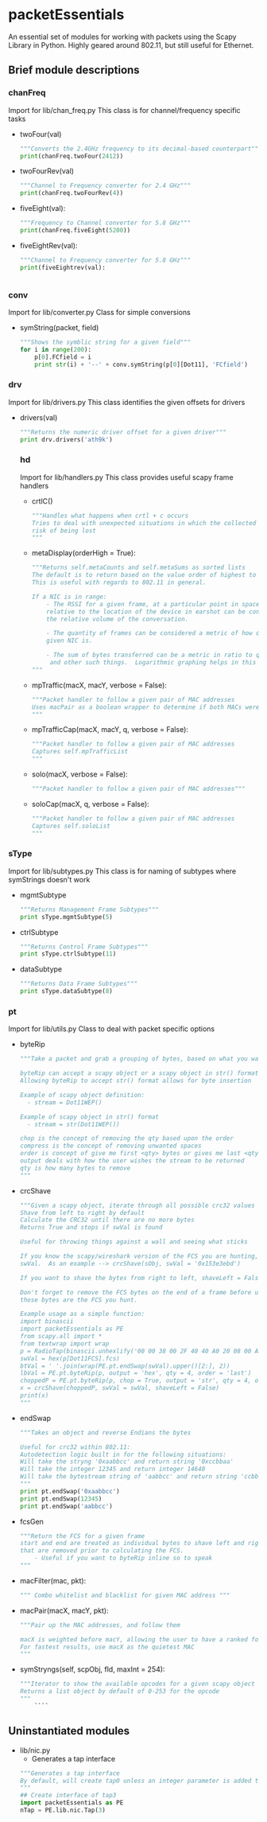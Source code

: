 # packetEssentials
An essential set of modules for working with packets using the Scapy Library in Python.  Highly geared around 802.11, but still useful for Ethernet.

## Brief module descriptions
### chanFreq
Import for lib/chan_freq.py
This class is for channel/frequency specific tasks
* twoFour(val)
    ````python
    """Converts the 2.4GHz frequency to its decimal-based counterpart"""
    print(chanFreq.twoFour(2412))
    ````
* twoFourRev(val)
    ````python
    """Channel to Frequency converter for 2.4 GHz"""
    print(chanFreq.twoFourRev(4))
    ````
* fiveEight(val):
    ````python
    """Frequency to Channel converter for 5.8 GHz"""
    print(chanFreq.fiveEight(5200))
    ````
* fiveEightRev(val):
    ````python
    """Channel to Frequency converter for 5.8 GHz"""
    print(fiveEightrev(val):
    ````
    ````

### conv
Import for lib/converter.py
Class for simple conversions
* symString(packet, field)
    ````python
    """Shows the symblic string for a given field"""
    for i in range(200):
        p[0].FCfield = i
        print str(i) + '--' + conv.symString(p[0][Dot11], 'FCfield')
    ````

### drv
Import for lib/drivers.py
This class identifies the given offsets for drivers
* drivers(val)
    ````python
    """Returns the numeric driver offset for a given driver"""
    print drv.drivers('ath9k')
    ````

    ### hd
    Import for lib/handlers.py
    This class provides useful scapy frame handlers
    * crtlC()
        ````python
        """Handles what happens when crtl + c occurs
        Tries to deal with unexpected situations in which the collected lists are at
        risk of being lost
        """
        ````
    * metaDisplay(orderHigh = True):
        ````python
        """Returns self.metaCounts and self.metaSums as sorted lists
        The default is to return based on the value order of highest to lowest
        This is useful with regards to 802.11 in general.

        If a NIC is in range:
            - The RSSI for a given frame, at a particular point in space,
            relative to the location of the device in earshot can be considered
            the relative volume of the conversation.

            - The quantity of frames can be considered a metric of how chatty a
            given NIC is.

            - The sum of bytes transferred can be a metric in ratio to quantity,
             and other such things.  Logarithmic graphing helps in this respect.
        """
        ````
    * mpTraffic(macX, macY, verbose = False):
        ````python
        """Packet handler to follow a given pair of MAC addresses
        Uses macPair as a boolean wrapper to determine if both MACs were seen
        """
        ````
    * mpTrafficCap(macX, macY, q, verbose = False):
        ````python
        """Packet handler to follow a given pair of MAC addresses
        Captures self.mpTrafficList
        """
        ````
    * solo(macX, verbose = False):
        ````python
        """Packet handler to follow a given pair of MAC addresses"""
        ````
    * soloCap(macX, q, verbose = False):
        ````python
        """Packet handler to follow a given pair of MAC addresses
        Captures self.soloList
        """
        ````

### sType
Import for lib/subtypes.py
This class is for naming of subtypes where symStrings doesn't work
* mgmtSubtype
    ````python
    """Returns Management Frame Subtypes"""
    print sType.mgmtSubtype(5)
    ````
* ctrlSubtype
    ````python
    """Returns Control Frame Subtypes"""
    print sType.ctrlSubtype(11)
    ````
* dataSubtype
    ````python
    """Returns Data Frame Subtypes"""
    print sType.dataSubtype(8)
    ````


### pt
Import for lib/utils.py
Class to deal with packet specific options
* byteRip
    ````python
    """Take a packet and grab a grouping of bytes, based on what you want

    byteRip can accept a scapy object or a scapy object in str() format
    Allowing byteRip to accept str() format allows for byte insertion

    Example of scapy object definition:
      - stream = Dot11WEP()

    Example of scapy object in str() format
      - stream = str(Dot11WEP())

    chop is the concept of removing the qty based upon the order
    compress is the concept of removing unwanted spaces
    order is concept of give me first <qty> bytes or gives me last <qty> bytes
    output deals with how the user wishes the stream to be returned
    qty is how many bytes to remove
    """
    ````
* crcShave
    ````python
    """Given a scapy object, iterate through all possible crc32 values
    Shave from left to right by default
    Calculate the CRC32 until there are no more bytes
    Returns True and stops if swVal is found

    Useful for throwing things against a wall and seeing what sticks

    If you know the scapy/wireshark version of the FCS you are hunting, use the
    swVal.  As an example --> crcShave(sObj, swVal = '0x153e3ebd')

    If you want to shave the bytes from right to left, shaveLeft = False

    Don't forget to remove the FCS bytes on the end of a frame before using, if
    those bytes are the FCS you hunt.

    Example usage as a simple function:
    import binascii
    import packetEssentials as PE
    from scapy.all import *
    from textwrap import wrap
    p = RadioTap(binascii.unhexlify('00 00 38 00 2F 40 40 A0 20 08 00 A0 20 08 00 00 20 33 7B CD 04 00 00 00 10 0C 9E 09 C0 00 A7 00 00 00 00 00 00 00 00 00 61 32 7B CD 00 00 00 00 16 00 11 03 A7 00 A3 01 C4 00 32 05 E0 3E 44 08 00 00 BD 3E 3E 15'.replace(' ', '')))
    swVal = hex(p[Dot11FCS].fcs)
    btVal = ' '.join(wrap(PE.pt.endSwap(swVal).upper()[2:], 2))                ## Useful to know for Endianness
    lbVal = PE.pt.byteRip(p, output = 'hex', qty = 4, order = 'last')
    choppedP = PE.pt.byteRip(p, chop = True, output = 'str', qty = 4, order = 'last')
    x = crcShave(choppedP, swVal = swVal, shaveLeft = False)
    print(x)
    """
* endSwap
    ````python
    """Takes an object and reverse Endians the bytes

    Useful for crc32 within 802.11:
    Autodetection logic built in for the following situations:
    Will take the stryng '0xaabbcc' and return string '0xccbbaa'
    Will take the integer 12345 and return integer 14640
    Will take the bytestream string of 'aabbcc' and return string 'ccbbaa'
    """
    print pt.endSwap('0xaabbcc')
    print pt.endSwap(12345)
    print pt.endSwap('aabbcc')
    ````
* fcsGen
    ````python
    """Return the FCS for a given frame
    start and end are treated as individual bytes to shave left and right,
    that are removed prior to calculating the FCS.
        - Useful if you want to byteRip inline so to speak
    """
    ````
* macFilter(mac, pkt):
    ````python
    """ Combo whitelist and blacklist for given MAC address """
    ````
* macPair(macX, macY, pkt):
    ````python
    """Pair up the MAC addresses, and follow them

    macX is weighted before macY, allowing the user to have a ranked format
    For fastest results, use macX as the quietest MAC
    """
    ````
* symStryngs(self, scpObj, fld, maxInt = 254):
    ````python
    """Iterator to show the available opcodes for a given scapy object
    Returns a list object by default of 0-253 for the opcode
    """
        ````

## Uninstantiated modules
* lib/nic.py
  * Generates a tap interface
  ````python
  """Generates a tap interface
  By default, will create tap0 unless an integer parameter is added to Tap()
  """
  ## Create interface of tap3
  import packetEssentials as PE
  nTap = PE.lib.nic.Tap(3)
  ````
